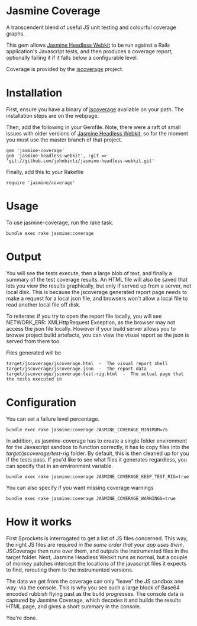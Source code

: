 # Jasmine Coverage

A transcendent blend of useful JS unit testing and colourful coverage graphs.

This gem allows [Jasmine Headless Webkit](http://johnbintz.github.com/jasmine-headless-webkit/)
to be run against a Rails application's Javascript tests, and then produces a coverage report, optionally
failing it if it falls below a configurable level.

Coverage is provided by the [jscoverage](http://siliconforks.com/jscoverage/manual.html) project.

# Installation

First, ensure you have a binary of [jscoverage](http://siliconforks.com/jscoverage/manual.html)
available on your path. The installation steps are on the webpage.

Then, add the following in your Gemfile. Note, there were a raft of small issues with older versions
of [Jasmine Headless Webkit](http://johnbintz.github.com/jasmine-headless-webkit/), so for the moment you must use
the master branch of that project.

    gem 'jasmine-coverage'
    gem 'jasmine-headless-webkit', :git => 'git://github.com/johnbintz/jasmine-headless-webkit.git'

Finally, add this to your Rakefile

    require 'jasmine/coverage'

# Usage

To use jasmine-coverage, run the rake task.

    bundle exec rake jasmine:coverage

# Output

You will see the tests execute, then a large blob of text, and finally a summary of the test coverage results.
An HTML file will also be saved that lets you view the results graphically, but only if served up from a server,
not local disk. This is because the jscoverage generated report page needs to make a request for a local json
file, and browsers won't allow a local file to read another local file off disk.

To reiterate: if you try to open the report file locally, you will see NETWORK_ERR: XMLHttpRequest Exception,
as the browser may not access the json file locally. However if your build server allows you to browse project build
artefacts, you can view the visual report as the json is served from there too.

Files generated will be

    target/jscoverage/jscoverage.html  -  The visual report shell
    target/jscoverage/jscoverage.json  -  The report data
    target/jscoverage/jscoverage-test-rig.html  -  The actual page that the tests executed in

# Configuration

You can set a failure level percentage.

    bundle exec rake jasmine:coverage JASMINE_COVERAGE_MINIMUM=75

In addition, as jasmine-coverage has to create a single folder environment for the Javascript sandbox to function correctly, it has to copy
files into the _target/jscoverage/test-rig_ folder. By default, this is then cleaned up for you if the tests pass. If you'd like to see what files
it generates regardless, you can specify that in an environment variable.

    bundle exec rake jasmine:coverage JASMINE_COVERAGE_KEEP_TEST_RIG=true

You can also specify if you want missing coverage warnings

    bundle exec rake jasmine:coverage JASMINE_COVERAGE_WARNINGS=true

# How it works

First Sprockets is interrogated to get a list of JS files concerned. This way, the right JS files
are required *in the same order that your app uses them*. JSCoverage then runs over them, and outputs the
instrumented files in the target folder. Next, Jasmine Headless Webkit runs as normal, but a couple of monkey
patches intercept the locations of the javascript files it expects to find, rerouting them to the instrumented versions.

The data we get from the coverage can only "leave" the JS sandbox one way: via the console. This is why you see such
a large block of Base64 encoded rubbish flying past as the build progresses. The console data is captured by Jasmine
Coverage, which decodes it and builds the results HTML page, and gives a short summary in the console.

You're done.